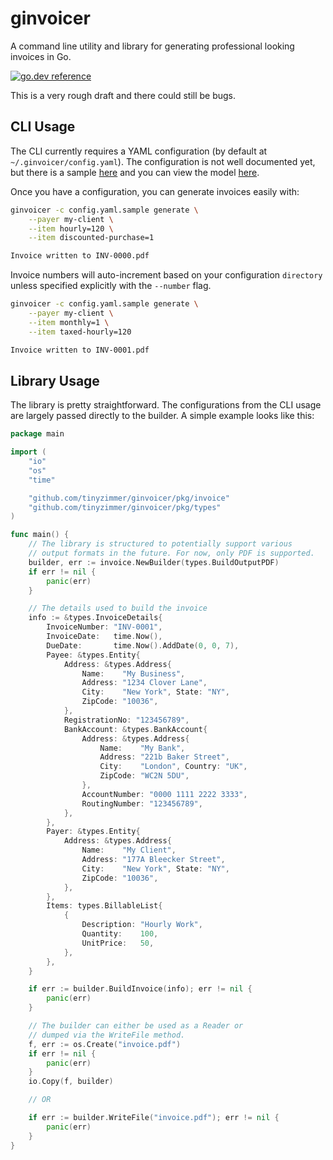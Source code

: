 # ginvoicer

A command line utility and library for generating professional looking invoices in Go.

[![go.dev reference](https://img.shields.io/badge/go.dev-reference-007d9c?logo=go&logoColor=white&style=flat-rounded)](https://pkg.go.dev/github.com/tinyzimmer/ginvoicer)

This is a very rough draft and there could still be bugs.

## CLI Usage

The CLI currently requires a YAML configuration (by default at `~/.ginvoicer/config.yaml`).
The configuration is not well documented yet, but there is a sample [here](config.yaml.sample) and you can view the model [here](pkg/types/config.go).

Once you have a configuration, you can generate invoices easily with:

```bash
ginvoicer -c config.yaml.sample generate \
    --payer my-client \
    --item hourly=120 \
    --item discounted-purchase=1

Invoice written to INV-0000.pdf
```

Invoice numbers will auto-increment based on your configuration `directory` unless specified explicitly with the `--number` flag.

```bash
ginvoicer -c config.yaml.sample generate \
    --payer my-client \
    --item monthly=1 \
    --item taxed-hourly=120

Invoice written to INV-0001.pdf
```

## Library Usage

The library is pretty straightforward. The configurations from the CLI usage are largely passed directly to the builder. A simple example looks like this:

```go
package main

import (
	"io"
	"os"
	"time"

	"github.com/tinyzimmer/ginvoicer/pkg/invoice"
	"github.com/tinyzimmer/ginvoicer/pkg/types"
)

func main() {
    // The library is structured to potentially support various
    // output formats in the future. For now, only PDF is supported.
    builder, err := invoice.NewBuilder(types.BuildOutputPDF)
    if err != nil {
        panic(err)
    }

    // The details used to build the invoice
    info := &types.InvoiceDetails{
        InvoiceNumber: "INV-0001",
        InvoiceDate:   time.Now(),
        DueDate:       time.Now().AddDate(0, 0, 7),
        Payee: &types.Entity{
            Address: &types.Address{
                Name:    "My Business",
                Address: "1234 Clover Lane",
                City:    "New York", State: "NY",
                ZipCode: "10036",
            },
            RegistrationNo: "123456789",
            BankAccount: &types.BankAccount{
                Address: &types.Address{
                    Name:    "My Bank",
                    Address: "221b Baker Street",
                    City:    "London", Country: "UK",
                    ZipCode: "WC2N 5DU",
                },
                AccountNumber: "0000 1111 2222 3333",
                RoutingNumber: "123456789",
            },
        },
        Payer: &types.Entity{
            Address: &types.Address{
                Name:    "My Client",
                Address: "177A Bleecker Street",
                City:    "New York", State: "NY",
                ZipCode: "10036",
            },
        },
        Items: types.BillableList{
            {
                Description: "Hourly Work",
                Quantity:    100,
                UnitPrice:   50,
            },
        },
    }

    if err := builder.BuildInvoice(info); err != nil {
        panic(err)
    }

    // The builder can either be used as a Reader or
    // dumped via the WriteFile method.
    f, err := os.Create("invoice.pdf")
    if err != nil {
        panic(err)
    }
    io.Copy(f, builder)

    // OR

    if err := builder.WriteFile("invoice.pdf"); err != nil {
        panic(err)
    }
}
```